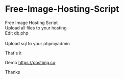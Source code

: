 # Free-Image-Hosting-Script
Free Image Hosting Script<br/>
Upload all files to your hosting<br/>
Edit db.php<br/><br/>
Upload sql to your phpmyadmin<br/>

That's it<br/>

Demo https://postimg.co<br/>

Thanks<br/>

